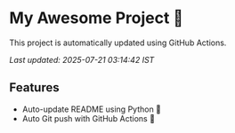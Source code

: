 # My Awesome Project 🚀

This project is automatically updated using GitHub Actions.

_Last updated: 2025-07-21 03:14:42 IST_

## Features
- Auto-update README using Python 🐍
- Auto Git push with GitHub Actions 🤖
